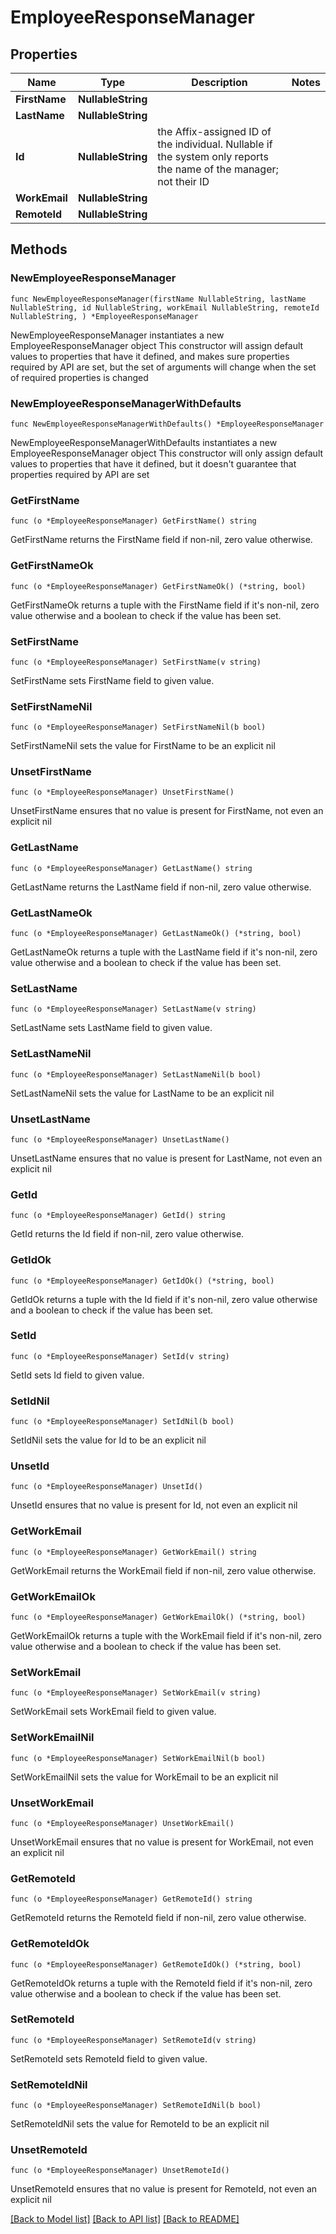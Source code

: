 # EmployeeResponseManager

## Properties

Name | Type | Description | Notes
------------ | ------------- | ------------- | -------------
**FirstName** | **NullableString** |  | 
**LastName** | **NullableString** |  | 
**Id** | **NullableString** | the Affix-assigned ID of the individual. Nullable if the system only reports the name of the manager; not their ID  | 
**WorkEmail** | **NullableString** |  | 
**RemoteId** | **NullableString** |  | 

## Methods

### NewEmployeeResponseManager

`func NewEmployeeResponseManager(firstName NullableString, lastName NullableString, id NullableString, workEmail NullableString, remoteId NullableString, ) *EmployeeResponseManager`

NewEmployeeResponseManager instantiates a new EmployeeResponseManager object
This constructor will assign default values to properties that have it defined,
and makes sure properties required by API are set, but the set of arguments
will change when the set of required properties is changed

### NewEmployeeResponseManagerWithDefaults

`func NewEmployeeResponseManagerWithDefaults() *EmployeeResponseManager`

NewEmployeeResponseManagerWithDefaults instantiates a new EmployeeResponseManager object
This constructor will only assign default values to properties that have it defined,
but it doesn't guarantee that properties required by API are set

### GetFirstName

`func (o *EmployeeResponseManager) GetFirstName() string`

GetFirstName returns the FirstName field if non-nil, zero value otherwise.

### GetFirstNameOk

`func (o *EmployeeResponseManager) GetFirstNameOk() (*string, bool)`

GetFirstNameOk returns a tuple with the FirstName field if it's non-nil, zero value otherwise
and a boolean to check if the value has been set.

### SetFirstName

`func (o *EmployeeResponseManager) SetFirstName(v string)`

SetFirstName sets FirstName field to given value.


### SetFirstNameNil

`func (o *EmployeeResponseManager) SetFirstNameNil(b bool)`

 SetFirstNameNil sets the value for FirstName to be an explicit nil

### UnsetFirstName
`func (o *EmployeeResponseManager) UnsetFirstName()`

UnsetFirstName ensures that no value is present for FirstName, not even an explicit nil
### GetLastName

`func (o *EmployeeResponseManager) GetLastName() string`

GetLastName returns the LastName field if non-nil, zero value otherwise.

### GetLastNameOk

`func (o *EmployeeResponseManager) GetLastNameOk() (*string, bool)`

GetLastNameOk returns a tuple with the LastName field if it's non-nil, zero value otherwise
and a boolean to check if the value has been set.

### SetLastName

`func (o *EmployeeResponseManager) SetLastName(v string)`

SetLastName sets LastName field to given value.


### SetLastNameNil

`func (o *EmployeeResponseManager) SetLastNameNil(b bool)`

 SetLastNameNil sets the value for LastName to be an explicit nil

### UnsetLastName
`func (o *EmployeeResponseManager) UnsetLastName()`

UnsetLastName ensures that no value is present for LastName, not even an explicit nil
### GetId

`func (o *EmployeeResponseManager) GetId() string`

GetId returns the Id field if non-nil, zero value otherwise.

### GetIdOk

`func (o *EmployeeResponseManager) GetIdOk() (*string, bool)`

GetIdOk returns a tuple with the Id field if it's non-nil, zero value otherwise
and a boolean to check if the value has been set.

### SetId

`func (o *EmployeeResponseManager) SetId(v string)`

SetId sets Id field to given value.


### SetIdNil

`func (o *EmployeeResponseManager) SetIdNil(b bool)`

 SetIdNil sets the value for Id to be an explicit nil

### UnsetId
`func (o *EmployeeResponseManager) UnsetId()`

UnsetId ensures that no value is present for Id, not even an explicit nil
### GetWorkEmail

`func (o *EmployeeResponseManager) GetWorkEmail() string`

GetWorkEmail returns the WorkEmail field if non-nil, zero value otherwise.

### GetWorkEmailOk

`func (o *EmployeeResponseManager) GetWorkEmailOk() (*string, bool)`

GetWorkEmailOk returns a tuple with the WorkEmail field if it's non-nil, zero value otherwise
and a boolean to check if the value has been set.

### SetWorkEmail

`func (o *EmployeeResponseManager) SetWorkEmail(v string)`

SetWorkEmail sets WorkEmail field to given value.


### SetWorkEmailNil

`func (o *EmployeeResponseManager) SetWorkEmailNil(b bool)`

 SetWorkEmailNil sets the value for WorkEmail to be an explicit nil

### UnsetWorkEmail
`func (o *EmployeeResponseManager) UnsetWorkEmail()`

UnsetWorkEmail ensures that no value is present for WorkEmail, not even an explicit nil
### GetRemoteId

`func (o *EmployeeResponseManager) GetRemoteId() string`

GetRemoteId returns the RemoteId field if non-nil, zero value otherwise.

### GetRemoteIdOk

`func (o *EmployeeResponseManager) GetRemoteIdOk() (*string, bool)`

GetRemoteIdOk returns a tuple with the RemoteId field if it's non-nil, zero value otherwise
and a boolean to check if the value has been set.

### SetRemoteId

`func (o *EmployeeResponseManager) SetRemoteId(v string)`

SetRemoteId sets RemoteId field to given value.


### SetRemoteIdNil

`func (o *EmployeeResponseManager) SetRemoteIdNil(b bool)`

 SetRemoteIdNil sets the value for RemoteId to be an explicit nil

### UnsetRemoteId
`func (o *EmployeeResponseManager) UnsetRemoteId()`

UnsetRemoteId ensures that no value is present for RemoteId, not even an explicit nil

[[Back to Model list]](../README.md#documentation-for-models) [[Back to API list]](../README.md#documentation-for-api-endpoints) [[Back to README]](../README.md)


